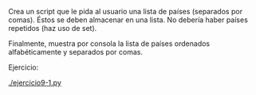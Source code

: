 
Crea un script que le pida al usuario una lista de países (separados por comas).
Éstos se deben almacenar en una lista. No debería haber países repetidos
(haz uso de set).

Finalmente, muestra por consola la lista de países ordenados alfabéticamente y
separados por comas.

Ejercicio:

[./ejercicio9-1.py](./ejercicio_a.py)

